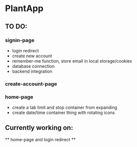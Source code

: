 # PlantApp

## TO DO:

### signin-page
- login redirect
- create new account
- remember-me function, store email in local storage/cookies
- database connection
- backend integration

### create-account-page

### home-page
- create a tab limit and stop container from expanding
- create date/time container thing with rotating icons


## Currently working on:
** home-page and login redirect **
